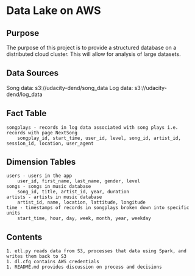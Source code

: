 # Data Lake on AWS

## Purpose
The purpose of this project is to provide a structured database on a distributed cloud cluster. This will allow for analysis of large datasets.

## Data Sources
Song data: s3://udacity-dend/song_data
Log data: s3://udacity-dend/log_data

## Fact Table
    songplays - records in log data associated with song plays i.e. records with page NextSong
        songplay_id, start_time, user_id, level, song_id, artist_id, session_id, location, user_agent

## Dimension Tables
    users - users in the app
        user_id, first_name, last_name, gender, level
    songs - songs in music database
        song_id, title, artist_id, year, duration
    artists - artists in music database
        artist_id, name, location, lattitude, longitude
    time - timestamps of records in songplays broken down into specific units
        start_time, hour, day, week, month, year, weekday

## Contents
    1. etl.py reads data from S3, processes that data using Spark, and writes them back to S3
    1. dl.cfg contains AWS credentials
    1. README.md provides discussion on process and decisions
